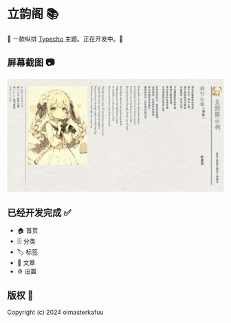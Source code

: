 # 立韵阁 📚

🌸 一款纵排 [Typecho](https://typecho.org/) 主题。正在开发中。🌸

## 屏幕截图 📷

![立韵阁的截图预览](screenshot.png)

## 已经开发完成 ✅

- 🏠 首页
- 🗄️ 分类
- 🏷️ 标签
- 📃 文章
- ⚙️ 设置

## 版权 🔑

Copyright (c) 2024 oimasterkafuu
